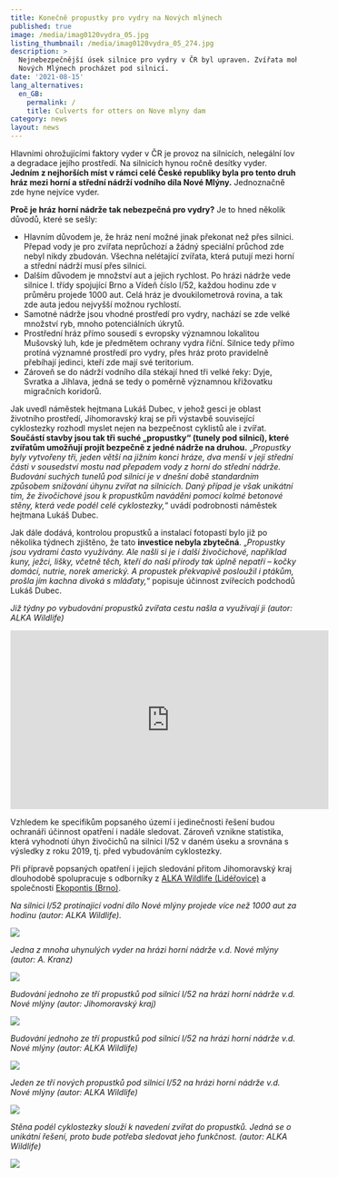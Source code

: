 ```yaml
---
title: Konečně propustky pro vydry na Nových mlýnech
published: true
image: /media/imag0120vydra_05.jpg
listing_thumbnail: /media/imag0120vydra_05_274.jpg
description: >
  Nejnebezpečnější úsek silnice pro vydry v ČR byl upraven. Zvířata mohou na
  Nových Mlýnech procházet pod silnicí.
date: '2021-08-15'
lang_alternatives:
  en_GB:
    permalink: /
    title: Culverts for otters on Nove mlyny dam
category: news
layout: news
---
```

Hlavními ohrožujícími faktory vyder v ČR je provoz na silnicích, nelegální lov a degradace jejího prostředí. Na silnicích hynou ročně desítky vyder. **Jedním z nejhorších míst v rámci celé České republiky byla pro tento druh hráz mezi horní a střední nádrží vodního díla Nové Mlýny.** Jednoznačně zde hyne nejvíce vyder.

**Proč je hráz horní nádrže tak nebezpečná pro vydry?** Je to hned několik důvodů, které se sešly: 

* Hlavním důvodem je, že hráz není možné jinak překonat než přes silnici. Přepad vody je pro zvířata neprůchozí a žádný speciální průchod zde nebyl nikdy zbudován. Všechna nelétající zvířata, která putují mezi horní a střední nádrží musí přes silnici. 
* Dalším důvodem je množství aut a jejich rychlost. Po hrázi nádrže vede silnice I. třídy spojující Brno a Vídeň číslo I/52, každou hodinu zde v průměru projede 1000 aut. Celá hráz je dvoukilometrová rovina, a tak zde auta jedou nejvyšší možnou rychlostí. 
* Samotné nádrže jsou vhodné prostředí pro vydry, nachází se zde velké množství ryb, mnoho potenciálních úkrytů. 
* Prostřední hráz přímo sousedí s evropsky významnou lokalitou Mušovský luh, kde je předmětem ochrany vydra říční. Silnice tedy přímo protíná významné prostředí pro vydry, přes hráz proto pravidelně přebíhají jedinci, kteří zde mají své teritorium. 
* Zároveň se do nádrží vodního díla stékají hned tři velké řeky: Dyje, Svratka a Jihlava, jedná se tedy o poměrně významnou křižovatku migračních koridorů.

Jak uvedl náměstek hejtmana Lukáš Dubec, v jehož gesci je oblast životního prostředí, Jihomoravský kraj se při výstavbě související cyklostezky rozhodl myslet nejen na bezpečnost cyklistů ale i zvířat. **Součástí stavby jsou tak tři suché „propustky“ (tunely pod silnicí), které zvířatům umožňují projít bezpečně z jedné nádrže na druhou.** „_Propustky byly vytvořeny tři, jeden větší na jižním konci hráze, dva menší v její střední části v sousedství mostu nad přepadem vody z horní do střední nádrže. Budování suchých tunelů pod silnicí je v dnešní době standardním způsobem snižování úhynu zvířat na silnicích. Daný případ je však unikátní tím, že živočichové jsou k propustkům naváděni pomocí kolmé betonové stěny, která vede podél celé cyklostezky,_“ uvádí podrobnosti náměstek hejtmana Lukáš Dubec. 

Jak dále dodává, kontrolou propustků a instalací fotopastí bylo již po několika týdnech zjištěno, že tato **investice nebyla zbytečná**. „_Propustky jsou vydrami často využívány. Ale našli si je i další živočichové, například kuny, ježci, lišky, včetně těch, kteří do naší přírody tak úplně nepatří – kočky domácí, nutrie, norek americký. A propustek překvapivě posloužil i ptákům, prošla jím kachna divoká s mláďaty,_“ popisuje účinnost zvířecích podchodů Lukáš Dubec.

_Již týdny po vybudování propustků zvířata cestu našla a využívají ji (autor: ALKA Wildlife)_

<iframe width="560" height="315" src="https://www.youtube.com/embed//mcIuBSLqjAI" frameborder="0" allow="accelerometer; autoplay; clipboard-write; encrypted-media; gyroscope; picture-in-picture" allowfullscreen></iframe>

<br/>

Vzhledem ke specifikům popsaného území i jedinečnosti řešení budou ochranáři účinnost opatření i nadále sledovat. Zároveň vznikne statistika, která vyhodnotí úhyn živočichů na silnici I/52 v daném úseku a srovnána s výsledky z roku 2019, tj. před vybudováním cyklostezky. 

Při přípravě popsaných opatření i jejich sledování přitom Jihomoravský kraj dlouhodobě spolupracuje s odborníky z [ALKA Wildlife (Lidéřovice)](https://www.alkawildlife.eu/) a společnosti [Ekopontis (Brno)](https://www.ekopontis.cz/).

_Na silnici I/52 protínající vodní dílo Nové mlýny projede více než 1000 aut za hodinu (autor: ALKA Wildlife)._

![](/media/dscn4280.jpg)

_Jedna z mnoha uhynulých vyder na hrázi horní nádrže v.d. Nové mlýny (autor: A. Kranz)_

![](/media/p5310054-l.jpg)

_Budování jednoho ze tří propustků pod silnicí I/52 na hrázi horní nádrže v.d. Nové mlýny (autor: Jihomoravský kraj)_

![](/media/c6e118eda940a5856cf3db6f5961021c.jpg)

_Budování jednoho ze tří propustků pod silnicí I/52 na hrázi horní nádrže v.d. Nové mlýny (autor: ALKA Wildlife)_

![](/media/dscn4273.jpg)

_Jeden ze tří nových propustků pod silnicí I/52 na hrázi horní nádrže v.d. Nové mlýny (autor: ALKA Wildlife)_

![](/media/dscn4306.jpg)

_Stěna podél cyklostezky slouží k navedení zvířat do propustků. Jedná se o unikátní řešení, proto bude potřeba sledovat jeho funkčnost. (autor: ALKA Wildlife)_

![](/media/dscn4260.jpg)

